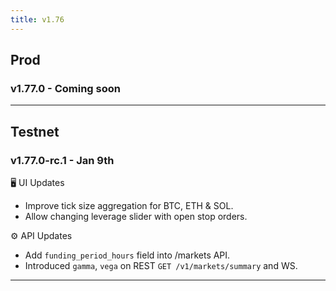 ```yaml
---
title: v1.76
---
```


## Prod
### v1.77.0 - Coming soon

---

## Testnet
### v1.77.0-rc.1 - Jan 9th

🖥️  UI Updates
* Improve tick size aggregation for BTC, ETH & SOL.
* Allow changing leverage slider with open stop orders.

⚙️ API Updates
* Add `funding_period_hours` field into /markets API.
* Introduced `gamma`, `vega` on REST `GET /v1/markets/summary` and WS.
---
